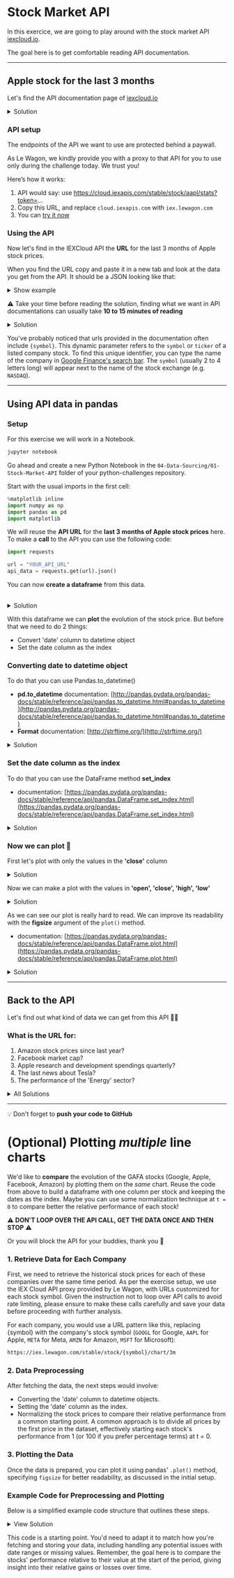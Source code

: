 # Stock Market API

In this exercice, we are going to play around with the stock market API [iexcloud.io](https://iexcloud.io/).

The goal here is to get comfortable reading API documentation.

---

## Apple stock for the last 3 months

Let's find the API documentation page of [iexcloud.io](https://iexcloud.io/)

<details><summary markdown='span'>Solution
</summary>
Documentation pages are often hidden in the footer or in some menu.<br/>
Typing <i>'the_website_name API documentation'</i> in the google search bar is a quick way to find it too.
<br>
solution: <a href="https://iexcloud.io/docs/api/">https://iexcloud.io/docs/api/</a>
</details>

### API setup

The endpoints of the API we want to use are protected behind a paywall.

As Le Wagon, we kindly provide you with a proxy to that API for you to use only during the challenge today. We trust you!

Here’s how it works:

1. API would say: use https://cloud.iexapis.com/stable/stock/aapl/stats?token=...
1. Copy this URL, and replace `cloud.iexapis.com` with `iex.lewagon.com`
1. You can [try it now](https://iex.lewagon.com/stable/stock/aapl/stats)

### Using the API

Now let's find in the IEXCloud API the **URL** for the last 3 months of Apple stock prices.

When you find the URL copy and paste it in a new tab and look at the data you get from the API.
It should be a JSON looking like that:
<details><summary markdown='span'>Show example
</summary>

```json
[
    {
        date: "2014-04-17",
        open: 68.2926,
        high: 69.3117,
        low: 68.1875,
        close: 68.9414,
        volume: 71106721,
        unadjustedVolume: 10158103,
        change: 0.778798,
        changePercent: 1.143,
        vwap: 68.8375,
        label: "Apr 17, 14",
        changeOverTime: 0
    },
    {
        date: "2014-04-21",
        open: 68.9939,
        high: 69.8869,
        low: 68.8127,
        close: 69.7596,
        volume: 45668931,
        unadjustedVolume: 6524133,
        change: 0.8182,
        changePercent: 1.187,
        vwap: 69.5143,
        label: "Apr 21, 14",
        changeOverTime: 0.011868050257174998
    },
...
]
```
</details>

⚠️ Take your time before reading the solution, finding what we want in API documentations can usually take **10 to 15 minutes of reading**

<details><summary markdown='span'>Solution
</summary>
You can find this information here in the documentation:
<a href="https://iexcloud.io/docs/api/#historical-prices">https://iexcloud.io/docs/api/#historical-prices</a>
<br>
The URL is:
<pre>
https://iex.lewagon.com/stable/stock/aapl/chart/3m
</pre>
</details>

You've probably noticed that urls provided in the documentation often include `{symbol}`. This dynamic parameter refers to the `symbol` or `ticker` of a listed company stock. To find this unique identifier, you can type the name of the company in [Google Finance's search bar](https://www.google.com/finance). The `symbol` (usually 2 to 4 letters long) will appear next to the name of the stock exchange (e.g. `NASDAQ`).

------

## Using API data in pandas

### Setup
For this exercise we will work in a Notebook.

```sh
jupyter notebook
```

Go ahead and create a new Python Notebook in the `04-Data-Sourcing/01-Stock-Market-API` folder of your python-challenges repository.

Start with the usual imports in the first cell:

```python
%matplotlib inline
import numpy as np
import pandas as pd
import matplotlib
```

We will reuse the **API URL** for the **last 3 months of Apple stock prices** here.<br>
To make a **call** to the API you can use the following code:

```python
import requests

url = "YOUR_API_URL"
api_data = requests.get(url).json()
```

You can now **create a dataframe** from this data.

<br>
<details><summary markdown='span'>Solution
</summary>
<code>apple_stock_df = pd.DataFrame.from_dict(api_data)</code>
</details>

With this dataframe we can **plot** the evolution of the stock price.
But before that we need to do 2 things:
- Convert 'date' column to datetime object
- Set the date column as the index

### Converting date to datetime object

To do that you can use Pandas.to_datetime()

- **pd.to_datetime** documentation: [http://pandas.pydata.org/pandas-docs/stable/reference/api/pandas.to_datetime.html#pandas.to_datetime](http://pandas.pydata.org/pandas-docs/stable/reference/api/pandas.to_datetime.html#pandas.to_datetime)
- **Format** documentation: [http://strftime.org/](http://strftime.org/)

<details><summary markdown='span'>Solution
</summary>
<code>apple_stock_df['date'] = pd.to_datetime(apple_stock_df['date'], format="%Y-%m-%d")</code>
</details>

### Set the date column as the index

To do that you can use the DataFrame method **set_index**

- documentation: [https://pandas.pydata.org/pandas-docs/stable/reference/api/pandas.DataFrame.set_index.html](https://pandas.pydata.org/pandas-docs/stable/reference/api/pandas.DataFrame.set_index.html)


<details><summary markdown='span'>Solution
</summary>
<code>apple_stock_df = apple_stock_df.set_index('date')</code>
</details>

### Now we can plot 🎉

First let's plot with only the values in the **'close'** column

<details><summary markdown='span'>Solution
</summary>
<code>apple_stock_df['close'].plot()</code>
</details>

Now we can make a plot with the values in **'open', 'close', 'high', 'low'**

<details><summary markdown='span'>Solution
</summary>
<code>apple_stock_df[['open', 'close', 'high', 'low']].plot()</code>
</details>

As we can see our plot is really hard to read. We can improve its readability with the **figsize** argument of the `plot()` method.
- documentation: [https://pandas.pydata.org/pandas-docs/stable/reference/api/pandas.DataFrame.plot.html](https://pandas.pydata.org/pandas-docs/stable/reference/api/pandas.DataFrame.plot.html)

<details><summary markdown='span'>Solution
</summary>
<code>apple_stock_df[['open', 'close', 'high', 'low']].plot(figsize=(12,4))</code>
</details>

---

## Back to the API

Let's find out what kind of data we can get from this API 🕵️‍♂️

### What is the URL for:

1) Amazon stock prices since last year?
2) Facebook market cap?
3) Apple research and development spendings quarterly?
4) The last news about Tesla?
5) The performance of the 'Energy' sector?

<details><summary markdown='span'>All Solutions
</summary>
<ol>
        <li>https://iex.lewagon.com/stable/stock/amzn/chart/1y</li>
        <li>https://iex.lewagon.com/stable/stock/fb/stats</li>
        <li>https://iex.lewagon.com/stable/stock/aapl/financials</li>
        <li>https://iex.lewagon.com/stable/stock/tsla/news/last/1</li>
        <li>https://iex.lewagon.com/stable/stock/market/sector-performance</li>
</ol>
</details>

---

:bulb: Don't forget to **push your code to GitHub**

# (Optional) Plotting _multiple_ line charts

We'd like to **compare** the evolution of the GAFA stocks (Google, Apple, Facebook, Amazon) by plotting them on the _same_ chart. Reuse the code from above to build a dataframe with one column per stock and keeping the dates as the index. Maybe you can use some normalization technique at `t = 0` to compare better the relative performance of each stock!

:warning: **DON'T LOOP OVER THE API CALL, GET THE DATA ONCE AND THEN STOP** :warning:

Or you will block the API for your buddies, thank you 🙏

### 1. Retrieve Data for Each Company

First, we need to retrieve the historical stock prices for each of these companies over the same time period. As per the exercise setup, we use the IEX Cloud API proxy provided by Le Wagon, with URLs customized for each stock symbol. 
Given the instruction not to loop over API calls to avoid rate limiting, please ensure to make these calls carefully and save your data before proceeding with further analysis.

For each company, you would use a URL pattern like this, replacing {symbol} with the company's stock symbol (`GOOGL` for Google, `AAPL` for Apple, `META` for Meta, `AMZN` for Amazon, `MSFT` for Microsoft):

```bash
https://iex.lewagon.com/stable/stock/{symbol}/chart/3m
```

### 2. Data Preprocessing

After fetching the data, the next steps would involve:

- Converting the 'date' column to datetime objects.
- Setting the 'date' column as the index.
- Normalizing the stock prices to compare their relative performance from a common starting point. A common approach is to divide all prices by the first price in the dataset, effectively starting each stock's performance from 1 (or 100 if you prefer percentage terms) at t = 0.

### 3. Plotting the Data
Once the data is prepared, you can plot it using pandas' `.plot()` method, specifying `figsize` for better readability, as discussed in the initial setup.

### Example Code for Preprocessing and Plotting
Below is a simplified example code structure that outlines these steps. 

<details><summary markdown='span'>View Solution
</summary>

```python
import pandas as pd
import requests


apple_url = "https://iex.lewagon.com/stable/stock/aapl/chart/3m"
apple_api_data = requests.get(apple_url).json()
apple_stock_df = pd.DataFrame.from_dict(apple_api_data)
apple_stock_df['date'] = pd.to_datetime(apple_stock_df['date'], format="%Y-%m-%d")
df_apple = apple_stock_df.set_index('date')

microsoft_url = "https://iex.lewagon.com/stable/stock/msft/chart/3m"
microsoft_api_data = requests.get(microsoft_url).json()
microsoft_stock_df = pd.DataFrame.from_dict(microsoft_api_data)
microsoft_stock_df['date'] = pd.to_datetime(microsoft_stock_df['date'], format="%Y-%m-%d")
df_microsoft = microsoft_stock_df.set_index('date')

meta_url = "https://iex.lewagon.com/stable/stock/meta/chart/3m"
meta_api_data = requests.get(meta_url).json()
meta_stock_df = pd.DataFrame.from_dict(meta_api_data)
meta_stock_df['date'] = pd.to_datetime(meta_stock_df['date'], format="%Y-%m-%d")
df_meta = meta_stock_df.set_index('date')

amzn_url = "https://iex.lewagon.com/stable/stock/amzn/chart/3m"
amzn_api_data = requests.get(amzn_url).json()
amzn_stock_df = pd.DataFrame.from_dict(amzn_api_data)
amzn_stock_df['date'] = pd.to_datetime(amzn_stock_df['date'], format="%Y-%m-%d")
df_amzn = amzn_stock_df.set_index('date')

google_url = "https://iex.lewagon.com/stable/stock/googl/chart/3m"
google_api_data = requests.get(google_url).json()
google_stock_df = pd.DataFrame.from_dict(google_api_data)
google_stock_df['date'] = pd.to_datetime(google_stock_df['date'], format="%Y-%m-%d")
df_google = google_stock_df.set_index('date')


# Normalize each dataframe's 'close' column at t=0
# Example normalization for one dataframe
df_apple['close_normalized'] = df_apple['close'] / df_apple['close'].iloc[0]
df_microsoft['close_normalized'] = df_microsoft['close'] / df_microsoft['close'].iloc[0]
df_google['close_normalized'] = df_google['close'] / df_google['close'].iloc[0]
df_amzn['close_normalized'] = df_amzn['close'] / df_amzn['close'].iloc[0]
df_meta['close_normalized'] = df_meta['close'] / df_meta['close'].iloc[0]

# You would then merge these normalized columns into a single dataframe for plotting
# Assuming all dataframes have the same date range, you could do something like this:
df_combined = pd.DataFrame({
    "GOOGL": df_google['close_normalized'],
    "AAPL": df_apple['close_normalized'],
    "FB": df_meta['close_normalized'],
    "AMZN": df_amzn['close_normalized'],
    "MSFT": df_microsoft['close_normalized']
})

# Plot the combined dataframe
df_combined.plot(figsize=(12,6), title="GAFAM Performance Over 3 Months")
```

</details>

This code is a starting point. You'd need to adapt it to match how you're fetching and storing your data, including handling any potential issues with date ranges or missing values. Remember, the goal here is to compare the stocks' performance relative to their value at the start of the period, giving insight into their relative gains or losses over time.
